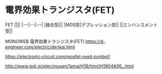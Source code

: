 # 電界効果トランジスタ(FET)

FET
||||
|:--|:--|:--|
|接合型|||
|MOS型|デプレッション型||
||エンハンスメント型||

MONOWEB 電界効果トランジスタ(FET)
https://d-engineer.com/electric/denkai.html

https://electronic-circuit.com/mosfet-read-symbol/

http://www.gxk.jp/elec/musen/1ama/H18/html/H1804A06_.html

